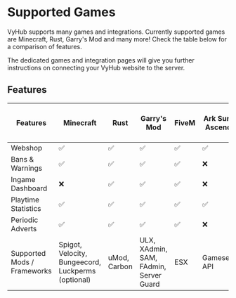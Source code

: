# Supported Games

VyHub supports many games and integrations. Currently supported games are Minecraft, Rust, Garry's Mod and many more! Check the table below for a comparison of features.

The dedicated games and integration pages will give you further instructions on connecting your VyHub website to the server.

## Features

| Features                    | Minecraft                                          | Rust         | Garry's Mod                            | FiveM | Ark Surival Ascended | 7 Days To Die | Counterstrike 2 | Team Fortress 2 | Half Life 2 |
|-----------------------------|----------------------------------------------------|--------------|----------------------------------------|-------|----------------------|---------------|-----------------|-----------------|-------------|
| Webshop                     | ✅                                                  | ✅            | ✅                                      | ✅     | ✅                    | ✅             | ✅               | ✅               | ✅           |
| Bans & Warnings             | ✅                                                  | ✅            | ✅                                      | ✅     | ❌                    | ✅             | ❌               | ❌               | ❌           |
| Ingame Dashboard            | ❌                                                  | ✅            | ✅                                      | ✅     | ❌                    | ❌             | ❌               | ❌               | ❌           |
| Playtime Statistics         | ✅                                                  | ✅            | ✅                                      | ✅     | ✅                    | ✅             | ✅               | ✅               | ✅           |
| Periodic Adverts            | ✅                                                  | ✅            | ✅                                      | ✅     | ❌                    | ✅             | ❌               | ❌               | ❌           |
| Supported Mods / Frameworks | Spigot, Velocity, Bungeecord, Luckperms (optional) | uMod, Carbon | ULX, XAdmin, SAM, FAdmin, Server Guard | ESX   | Gameserver API       | uMod          |                 |                 |             |
